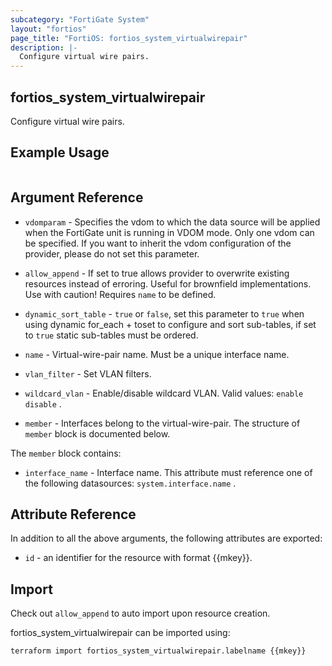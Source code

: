 ```yaml
---
subcategory: "FortiGate System"
layout: "fortios"
page_title: "FortiOS: fortios_system_virtualwirepair"
description: |-
  Configure virtual wire pairs.
---
```


## fortios_system_virtualwirepair
Configure virtual wire pairs.

## Example Usage

```hcl

```

## Argument Reference
* `vdomparam` - Specifies the vdom to which the data source will be applied when the FortiGate unit is running in VDOM mode. Only one vdom can be specified. If you want to inherit the vdom configuration of the provider, please do not set this parameter.
* `allow_append` - If set to true allows provider to overwrite existing resources instead of erroring. Useful for brownfield implementations. Use with caution! Requires `name` to be defined.
* `dynamic_sort_table` - `true` or `false`, set this parameter to `true` when using dynamic for_each + toset to configure and sort sub-tables, if set to `true` static sub-tables must be ordered.

* `name` - Virtual-wire-pair name. Must be a unique interface name.
* `vlan_filter` - Set VLAN filters.
* `wildcard_vlan` - Enable/disable wildcard VLAN. Valid values: `enable` `disable` .
* `member` - Interfaces belong to the virtual-wire-pair. The structure of `member` block is documented below.

The `member` block contains:

* `interface_name` - Interface name. This attribute must reference one of the following datasources: `system.interface.name` .

## Attribute Reference

In addition to all the above arguments, the following attributes are exported:
* `id` - an identifier for the resource with format {{mkey}}.

## Import

Check out `allow_append` to auto import upon resource creation.

fortios_system_virtualwirepair can be imported using:
```sh
terraform import fortios_system_virtualwirepair.labelname {{mkey}}
```
